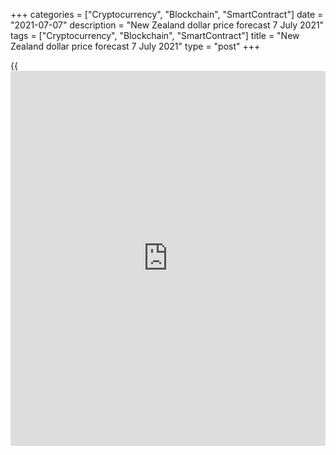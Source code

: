 +++
categories = ["Cryptocurrency", "Blockchain", "SmartContract"]
date = "2021-07-07"
description = "New Zealand dollar price forecast 7 July 2021"
tags = ["Cryptocurrency", "Blockchain", "SmartContract"]
title = "New Zealand dollar price forecast 7 July 2021"
type = "post"
+++

{{<iframe id="large-banner" src="https://www.bounty.group/#slide=22.0" width="100%" height="600" scrolling="no" style="border: 0px solid rgb(216, 221, 230); border-radius: 3px;">}}

2021-07-07

2021-07-07

Kiwi to be first to deal with Pandexit. Forecast as of 07.07.2021Dmitri
Demidenko

Adjustment of monetary [policy](https://www.fintechee.com/policy/) is a key driver of exchange rate formation
in Forex. In 2018-2019, it lost its importance due to trade wars, and in
2020 it becomes relevant again due to a pandemic. What does this mean
for [AUDNZD][1] and [NZDJPY][2]? Let us discuss the Forex outlook and
make up a trading plan

## Quarterly New Zealand dollar fundamental forecast

If in 2014 the financial markets were agitated by Scoexit, in 2016 it
was Brexit, then in 2021 it is Pandexit. Seven years ago, Scotland tried
to leave the UK, two years later, the UK took the first step towards
parting with the European Union. Today, central banks, confident that
emergency stimulus programs should end with the pandemic, are trying to
slowly abandon the ultra-easy monetary [policy](https://www.fintechee.com/policy/).

Investors are quite justified in compiling a list of G10 regulators-
issuers who are ready to normalize monetary [policy](https://www.fintechee.com/policy/). Its adjustment has
[historical](https://www.fintechee.com/services/historical-data-for-forex/)ly served as the main driver of Forex pricing, although in
2018-2019 it was replaced by trade wars, and in 2020 by the coronavirus.
The victory over the pandemic is approaching, so it is time to return to
the previous key factors affecting exchange rates.

The first place in the list is taken by Norges Bank, which unequivocally
hints at a rate hike in the second half of this year. The third and
fourth are occupied by the Bank of Canada and the Fed. The Reserve Bank
of New Zealand moved up to second place after the release of strong
statistics on business confidence. A poll by the Economic Research
Institute showed a sharp shift in corporate sentiment in the second
quarter. In January-March, net pessimism about the general business
conditions was 7%, then in April-June, it was replaced by pure optimism
of 13%. As a result, BNZ and ASB Bank officials started talking about
the fact that the cash rate could be increased as early as November, and
the NZD reacted with a rapid growth against major world currencies.

Strong business confidence data allowed the derivatives market to
increase the chances of the first act of monetary restriction from 50%
to 90% at the November RBNZ meeting, the last in 2021. Investors believe
that by the end of 2022 rates will return to the pre-pandemic level of
1%. Wellington will be one of the first to deal with Pandexit, which is
a strong argument in favor of buying the New Zealand dollar.

### Cash rate dynamics and expectations of its increase

 _Source: Bloomberg._

Effective fight against COVID-19, New Zealand's booming economy and a
very hot real estate market create prerequisites for the start of
monetary normalization. New Zealand has the biggest house bubble,
according to Bloomberg research.

### The growth of real estate prices in the world



 _Source: Bloomberg._

### Quarterly [AUDNZD][1] and [NZDJPY][2] trading plan

Only a deterioration of the global risk appetite prevented the NZD
buyers from developing an advantage. The [NZDUSD][3] and [NZDJPY][2]
pairs were unstable amid falling Asian stock indices. However, I don’t
think there will be a major correction in the stock market in the near
future, which is unfavorable for such risky monetary units as the NZD. I
believe that it is reasonable to wait for a divergence in monetary
[policy](https://www.fintechee.com/policy/) and [continue to sell][4][AUDNZD][1] with targets at 1.062 and
1.054, as well as buy [NZDJPY][2] with targets at 79.5 and 80.6.



## Price chart of NZDJPY in real time mode

The content of this article reflects the author’s opinion and does not
necessarily reflect the official position of LiteForex. The material
published on this page is provided for informational purposes only and
should not be considered as the provision of investment advice for the
purposes of Directive 2004/39/EC.

Rate this article:

{{value}}

( {{count}} {{title}} )

   1. my.liteforex.com/trading/chart?symbol=AUDNZD&returnUrl=true
   2. my.liteforex.com/trading/chart?symbol=NZDJPY&returnUrl=true
   3. my.liteforex.com/trading/chart?symbol=NZDUSD&returnUrl=true
   4. www.liteforex.com/blog/analysts-opinions/forex-in-july-markets-will-be-hot-forecast-for-eurusd-gbpusd-usdjpy-audnzd-gbpnok-and-gbpsek-as-of-30062021/